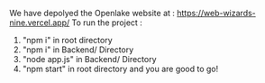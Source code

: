 We have depolyed the Openlake website at : https://web-wizards-nine.vercel.app/
To run the project :
1) "npm i" in  root directory
2) "npm i" in Backend/ Directory
3) "node app.js" in Backend/ Directory
4) "npm start" in root directory
and you are good to go!
